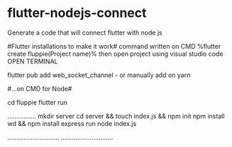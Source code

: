 # flutter-nodejs-connect
Generate a code that will connect flutter with node js

#Flutter installations to make it work#
command written on CMD
%flutter create fluppie(Project name)%
then open project using visual studio code
OPEN TERMINAL

 flutter pub add web_socket_channel - or manually add on yarn
 
 #...on CMD for Node#

 cd fluppie
 flutter run

 ................
 mkdir server
 cd server && touch index.js && npm init
 npm install wd && npm install express
  run
  node index.js

  .............................
  .............................
  
